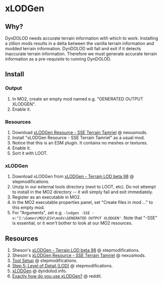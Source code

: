 # xLODGen

## Why?

DynDOLOD needs accurate terrain information with which to work.
Installing a zillion mods results in a delta between the vanilla terrain information and modded terrain information.
DynDOLOD will fail and exit if it detects inaccurate terrain information.
Therefore we must generate accurate terrain information as a pre-requisite to running DynDOLOD.

## Install

### Output

1. In MO2, create an empty mod named e.g. "GENERATED OUTPUT XLODGEN".
2. Enable it.

### Resources

1. Download [xLODGen Resource - SSE Terrain Tamriel](https://www.nexusmods.com/skyrimspecialedition/mods/54680) @ nexusmods.
2. Install "xLODGen Resource - SSE Terrain Tamriel" as a usual mod.
3. Notice that this is an ESM plugin. It contains no meshes or textures.
4. Enable it.
5. Sort it with LOOT.

### xLODGen

1. Download xLODGen from [xLODGen - Terrain LOD beta 98](https://stepmodifications.org/forum/topic/13451-xlodgen-terrain-lod-beta-98-for-fnv-fo3-fo4-fo4vr-tes5-sse-tes5vr-enderal-enderalse/) @ stepmodifications.
2. Unzip in our external tools directory (next to LOOT, etc). Do not attempt to install in the MO2 directory -- it will simply fail and exit immediately.
3. Register as an executable in MO2.
4. In the MO2 executable properties panel, set "Create files in mod ..." to this empty mod.
5. For "Arguments", set e.g. `-lodgen -SSE -o:"I:\Games\MO2\ESV\mods\GENERATED OUTPUT XLODGEN"`. Note that "-SSE" is essential, or it won't bother to look at our MO2 resources.



## Resources

1. Sheson's [xLODGen - Terrain LOD beta 98](https://stepmodifications.org/forum/topic/13451-xlodgen-terrain-lod-beta-98-for-fnv-fo3-fo4-fo4vr-tes5-sse-tes5vr-enderal-enderalse/) @ stepmodifications.
2. Sheson's [xLODGen Resource - SSE Terrain Tamriel](https://www.nexusmods.com/skyrimspecialedition/mods/54680) @ nexusmods.
3. [Tool Setup](https://stepmodifications.org/wiki/SkyrimSE:2.2.0#Tool_Setup) @ stepmodifications.
4. [Step 5: Level of Detail (LOD)](https://stepmodifications.org/wiki/SkyrimSE:2.2.0#STEP_5) @ stepmodifications.
5. [xLODGen](https://dyndolod.info/Help/xLODGen) @ dyndolod.info.
6. [Exactly how do you use xLODGen?](https://www.reddit.com/r/skyrimmods/comments/n63r26/exactly_how_do_you_use_xlodgen_step_project_setup/) @ reddit.

